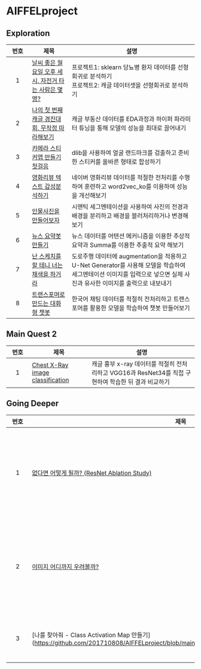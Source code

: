 # AIFFELproject
## Exploration
|번호|제목|설명|
|:---:|---|---|
|&nbsp;&nbsp;&nbsp;&nbsp;1&nbsp;&nbsp;&nbsp;&nbsp;|[날씨 좋은 월요일 오후 세 시, 자전거 타는 사람은 몇 명?](https://github.com/201710808/AIFFELproject/blob/main/exploration/e2/e2.ipynb)|프로젝트1: sklearn 당뇨병 환자 데이터를 선형회귀로 분석하기<br/>프로젝트2: 캐글 데이터셋을 선형회귀로 분석하기|
|2|[나의 첫 번째 캐글 경진대회, 무작정 따라해보기](https://github.com/201710808/AIFFELproject/blob/main/exploration/e4/e4.ipynb)|캐글 부동산 데이터를 EDA과정과 하이퍼 파라미터 튜닝을 통해 모델의 성능을 최대로 끌어내기|
|3|[카메라 스티커앱 만들기 첫걸음](https://github.com/201710808/AIFFELproject/blob/main/exploration/e6/e6.ipynb)|dlib을 사용하여 얼굴 랜드마크를 검출하고 준비한 스티커를 올바른 형태로 합성하기|
|4|[영화리뷰 텍스트 감성분석하기](https://github.com/201710808/AIFFELproject/blob/main/exploration/e8/e8.ipynb)|네이버 영화리뷰 데이터를 적절한 전처리를 수행하여 훈련하고 word2vec_ko를 이용하여 성능을 개선해보기|
|5|[인물사진을 만들어보자](https://github.com/201710808/AIFFELproject/blob/main/exploration/e10/e10.ipynb)|시맨틱 세그멘테이션을 사용하여 사진의 전경과 배경을 분리하고 배경을 블러처리하거나 변경해보기|
|6|[뉴스 요약봇 만들기](https://github.com/201710808/AIFFELproject/blob/main/exploration/e12/e12.ipynb)|뉴스 데이터를 어텐션 메커니즘을 이용한 추상적 요약과 Summa를 이용한 추출적 요약 해보기|
|7|[난 스케치를 할 테니 너는 채색을 하거라](https://github.com/201710808/AIFFELproject/blob/main/exploration/e14/e14.ipynb)|도로주행 데이터에 augmentation을 적용하고 U-Net Generator를 사용해 모델을 학습하여 세그멘테이션 이미지를 입력으로 넣으면 실제 사진과 유사한 이미지를 출력으로 내보내기|
|8|[트랜스포머로 만드는 대화형 챗봇](https://github.com/201710808/AIFFELproject/blob/main/exploration/e16/e16.ipynb)|한국어 채팅 데이터를 적절히 전처리하고 트랜스포머를 활용한 모델을 학습하여 챗봇 만들어보기|
## Main Quest 2
|번호|제목|설명|
|:---:|---|---|
|&nbsp;&nbsp;&nbsp;&nbsp;1&nbsp;&nbsp;&nbsp;&nbsp;|[Chest X-Ray image classification](https://github.com/201710808/AIFFELproject/blob/main/Main_Quest_2/%EC%B5%9C%EC%A7%80%ED%98%B8_Chest%20X-Ray%20image%20classification.ipynb)|캐글 흉부 x-ray 데이터를 적절히 전처리하고 VGG16과 ResNet34를 직접 구현하여 학습한 뒤 결과 비교하기|
## Going Deeper
|번호|제목|설명|
|:---:|---|---|
|&nbsp;&nbsp;&nbsp;&nbsp;1&nbsp;&nbsp;&nbsp;&nbsp;|[없다면 어떻게 될까? (ResNet Ablation Study)](https://github.com/201710808/AIFFELproject/blob/main/Going_Deeper/Project1/Going_Deeper_3.ipynb)|논문을 읽고 ResNet34와 ResNet50을 직접 구현한 뒤 잔차 연결이 없는 Plain Network를 구성하고 학습 결과를 비교하는 Ablation Study 진행하기|
|2|[이미지 어디까지 우려볼까?](https://github.com/201710808/AIFFELproject/blob/main/Going_Deeper/Project2/Going_Deeper_6.ipynb)|No Augmentation, 기본 Augmentation, 기본 + CutMix, 기본 + Mixup을 적용하여 전처리한 데이터들을 학습시킨 모델들 간의 성능 비교하기|
|3|[나를 찾아줘 - Class Activation Map 만들기](https://github.com/201710808/AIFFELproject/blob/main/Going_Deeper/Project3/Going_Deeper_9.ipynb|CAM과 Grad-CAM을 이용하여 바운딩 박스를 구하고 비교하기|
